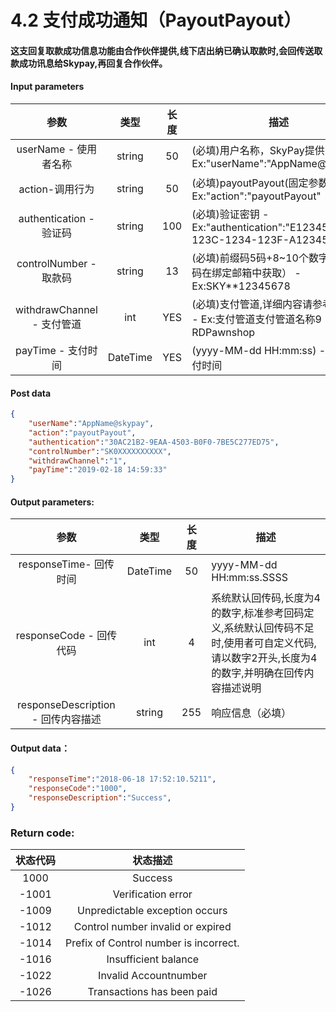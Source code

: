 # 4.2 支付成功通知（PayoutPayout）

#### 这支回复取款成功信息功能由合作伙伴提供,线下店出纳已确认取款时,会回传送取款成功讯息给Skypay,再回复合作伙伴。

#### Input parameters
| 参数                        |    类型     | 长度    |描述|
| :-------------------------: | :-----------: |:-----:|--------------------------------|   
|userName - 使用者名称|string|50|(必填)用户名称，SkyPay提供 - Ex:"userName":"AppName@skypay"|
|action-调用行为|string|50|(必填)payoutPayout(固定参数值) - Ex:"action":"payoutPayout"|
|authentication  - 验证码|string |100|(必填)验证密钥 - Ex:"authentication":"E1234567-123C-1234-123F-A12345670"|
|controlNumber - 取款码|string|13|(必填)前缀码5码+8~10个数字（前缀码在绑定邮箱中获取） - Ex:SKY**12345678|
|withdrawChannel - 支付管道|int |YES|(必填)支付管道,详细内容请参考第9章 - Ex:支付管道支付管道名称9	RDPawnshop|
|payTime - 支付时间|DateTime|YES|(yyyy-MM-dd HH:mm:ss) - 出纳支付时间|

#### Post data

```json
{
    "userName":"AppName@skypay",
    "action":"payoutPayout",
    "authentication":"30AC21B2-9EAA-4503-B0F0-7BE5C277ED75",
    "controlNumber":"SK0XXXXXXXXXX",
    "withdrawChannel":"1",
    "payTime":"2019-02-18 14:59:33"
}
```




#### Output parameters:

| 参数                        |    类型     | 长度    |描述|
| :-------------------------: | :-----------: |:-----:|--------------------------------|   
|responseTime- 回传时间|DateTime|50|yyyy-MM-dd HH:mm:ss.SSSS|
|responseCode - 回传代码|int|4|系统默认回传码,长度为4的数字,标准参考回码定义,系统默认回传码不足时,使用者可自定义代码,请以数字2开头,长度为4的数字,并明确在回传内容描述说明|
|responseDescription - 回传内容描述|string|255|响应信息（必填）|



#### Output data：
```json
{
    "responseTime":"2018-06-18 17:52:10.5211",
    "responseCode":"1000",
    "responseDescription":"Success",
}
```

### Return code:

| 状态代码                        |   状态描述    | 
| :-------------------------: | :-----------: |
|1000 |Success|
|-1001|Verification error|
|-1009|Unpredictable exception occurs|
|-1012|Control number invalid or expired|
|-1014|Prefix of Control number is incorrect.|
|-1016|Insufficient balance|
|-1022|Invalid Accountnumber|
|-1026|Transactions has been paid|
